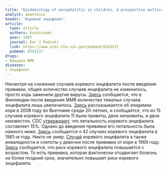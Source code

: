 ```yaml
---
title: "Epidemiology of encephalitis in children. A prospective multicentre study"
analyst: amantonio
header: 'Коревой энцефалит'
article:
  type: article
  authors: Koskiniemi
  year: 1997
  journal: Eur J Pediatr
  link: https://www.ncbi.nlm.nih.gov/pubmed/9243237
  pubmed: 9243237
drugs:
- Вакцина MMR
diseases:
- Энцефалит
---
```


Несмотря на снижение случаев коревого энцефалита после введения прививки, общее количество случаев энцефалита не изменилось, просто корь заменили другие вирусы.
[Здесь](https://www.ncbi.nlm.nih.gov/pubmed/2563011) сообщается, что в Финляндии после введения MMR количество тяжелых случаев энцефалита лишь увеличилось.
[Здесь](https://www.ncbi.nlm.nih.gov/pmc/articles/PMC3742472/) рассказывается об эпидемии кори в 2008 году во Вьетнаме среди 20-летних, и сообщается, что из 15 случаев коревого энцефалита 11 были привиты, двое непривиты, и двое неизвестно.
CDC [утверждают](https://www.cdc.gov/vaccines/pubs/pinkbook/meas.html), что летальность коревого энцефалита составляет 15%. Однако до введения прививки его летальность была намного ниже. [Здесь](http://pediatrics.aappublications.org/content/27/5/811) сообщается о 42 случаях коревого энцефалита в 1961-м году. Никто не умер.
[Случай](https://www.ncbi.nlm.nih.gov/pubmed/4182814) коревого энцефалита а также инвалидности и слепоты у девочки после прививки от кори в 1969 году.
[Здесь](https://link.springer.com/article/10.1007/BF01253828) сообщается, что риск коревого энцефалита повышается с возрастом. То есть прививка, которая фактически отодвигает болезнь на более поздний срок, значительно повышает риск коревого энцефалита.
